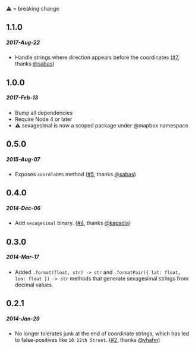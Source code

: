 :warning: = breaking change

## 1.1.0
##### 2017-Aug-22
* Handle strings where direction appears before the coordinates ([#7], thanks [@sabas])

[#7]: https://github.com/mapbox/sexagesimal/pull/7
[@sabas]: https://github.com/sabas

## 1.0.0
##### 2017-Feb-13
* Bump all dependencies
* Require Node 4 or later
* :warning: sexagesimal is now a scoped package under @mapbox namespace

## 0.5.0
##### 2015-Aug-07
* Exposes `coordToDMS` method ([#5], thanks [@sabas])

[#5]: https://github.com/mapbox/sexagesimal/pull/5
[@sabas]: https://github.com/sabas

## 0.4.0
##### 2014-Dec-06
* Add `sexagesimal` binary. ([#4], thanks [@kapadia])

[#4]: https://github.com/mapbox/sexagesimal/pull/4
[@kapadia]: https://github.com/kapadia

## 0.3.0
##### 2014-Mar-17
* Added `.format(float, str) -> str` and `.formatPair({ lat: float, lon: float }) -> str` methods
  that generate sexagesimal strings from decimal values.

## 0.2.1
##### 2014-Jan-29
* No longer tolerates junk at the end of coordinate strings, which has led
  to false-positives like `10 12th Street`. ([#2], thanks [@yhahn])

[#2]: https://github.com/mapbox/sexagesimal/pull/2
[@yhahn]: https://github.com/yhahn
